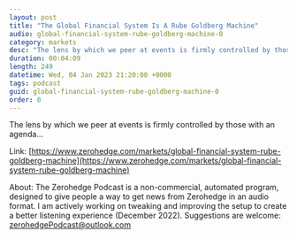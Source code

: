 ```yaml
---
layout: post
title: "The Global Financial System Is A Rube Goldberg Machine"
audio: global-financial-system-rube-goldberg-machine-0
category: markets
desc: "The lens by which we peer at events is firmly controlled by those with an agenda..."
duration: 00:04:09
length: 249
datetime: Wed, 04 Jan 2023 21:20:00 +0000
tags: podcast
guid: global-financial-system-rube-goldberg-machine-0
order: 0
---
```

The lens by which we peer at events is firmly controlled by those with an agenda...

Link: [https://www.zerohedge.com/markets/global-financial-system-rube-goldberg-machine](https://www.zerohedge.com/markets/global-financial-system-rube-goldberg-machine)

About: The Zerohedge Podcast is a non-commercial, automated program, designed to give people a way to get news from Zerohedge in an audio format.  I am actively working on tweaking and improving the setup to create a better listening experience (December 2022).  Suggestions are welcome: [zerohedgePodcast@outlook.com](mailto:zerohedgePodcast@outlook.com)